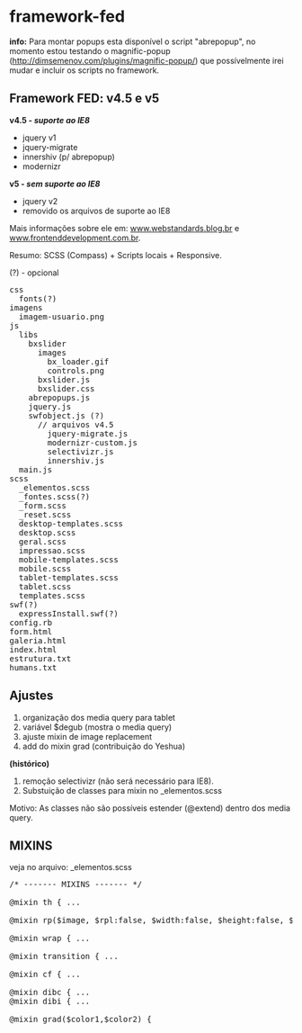 framework-fed
=============

**info:** Para montar popups esta disponível o script "abrepopup", no momento estou testando o magnific-popup (http://dimsemenov.com/plugins/magnific-popup/) que possívelmente irei mudar e incluir os scripts no framework.


Framework FED: v4.5 e v5
--------------

**v4.5 - *suporte ao IE8***

- jquery v1
- jquery-migrate
- innershiv (p/ abrepopup)
- modernizr

**v5 - *sem suporte ao IE8***

- jquery v2
- removido os arquivos de suporte ao IE8


Mais informações sobre ele em: www.webstandards.blog.br e www.frontenddevelopment.com.br.

Resumo: SCSS (Compass) + Scripts locais + Responsive.


(?) - opcional

<pre>
css
  fonts(?)
imagens
  imagem-usuario.png
js
  libs
    bxslider
      images
        bx_loader.gif
        controls.png
      bxslider.js
      bxslider.css
    abrepopups.js
    jquery.js
    swfobject.js (?)
      // arquivos v4.5
        jquery-migrate.js
        modernizr-custom.js
        selectivizr.js
        innershiv.js
  main.js
scss
  _elementos.scss
  _fontes.scss(?)
  _form.scss
  _reset.scss
  desktop-templates.scss
  desktop.scss
  geral.scss
  impressao.scss
  mobile-templates.scss
  mobile.scss
  tablet-templates.scss
  tablet.scss
  templates.scss
swf(?)
  expressInstall.swf(?)
config.rb
form.html
galeria.html
index.html
estrutura.txt
humans.txt
</pre>


Ajustes
--------------

1. organização dos media query para tablet
2. variável $degub (mostra o media query)
3. ajuste mixin de image replacement
4. add do mixin grad (contribuição do Yeshua)


**(histórico)**

1. remoção selectivizr (não será necessário para IE8).
2. Substuição de classes para mixin no _elementos.scss

Motivo: As classes não são possíveis estender (@extend) dentro dos media query.


MIXINS
--------------
veja no arquivo: _elementos.scss

<pre>
/* ------- MIXINS ------- */

@mixin th { ...

@mixin rp($image, $rpl:false, $width:false, $height:false, $display:false) {

@mixin wrap { ...

@mixin transition { ...

@mixin cf { ...

@mixin dibc { ...
@mixin dibi { ...

@mixin grad($color1,$color2) {
</pre>